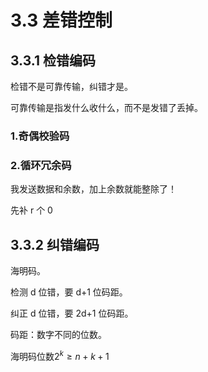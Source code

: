 # 3.3 差错控制

## 3.3.1 检错编码

检错不是可靠传输，纠错才是。

可靠传输是指发什么收什么，而不是发错了丢掉。

### 1.奇偶校验码

### 2.循环冗余码

我发送数据和余数，加上余数就能整除了！

先补 r 个 0

## 3.3.2 纠错编码

海明码。

检测 d 位错，要 d+1 位码距。

纠正 d 位错，要 2d+1 位码距。

码距：数字不同的位数。

海明码位数$2^{k}\geqslant n+k+1$


